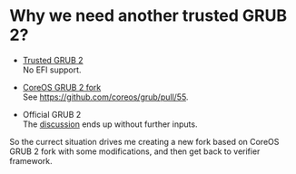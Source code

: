 # Why we need another trusted GRUB 2?

- [Trusted GRUB 2](https://github.com/Rohde-Schwarz-Cybersecurity/TrustedGRUB2)</br>
  No EFI support.

- [CoreOS GRUB 2 fork](https://github.com/coreos/grub)</br>
  See https://github.com/coreos/grub/pull/55.

- Official GRUB 2</br>
  The [discussion](https://lists.gnu.org/archive/html/grub-devel/2017-06/msg00022.html) ends up without further inputs.

So the currect situation drives me creating a new fork based on CoreOS
GRUB 2 fork with some modifications, and then get back to verifier
framework.
